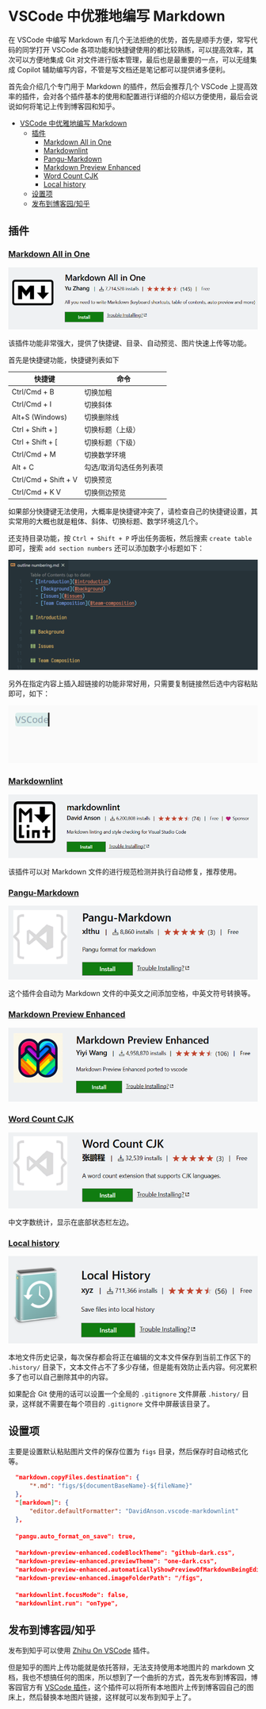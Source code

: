 # VSCode 中优雅地编写 Markdown

在 VSCode 中编写 Markdown 有几个无法拒绝的优势，首先是顺手方便，常写代码的同学打开 VSCode 各项功能和快捷键使用的都比较熟练，可以提高效率，其次可以方便地集成 Git 对文件进行版本管理，最后也是最重要的一点，可以无缝集成 Copilot 辅助编写内容，不管是写文档还是笔记都可以提供诸多便利。

首先会介绍几个专门用于 Markdown 的插件，然后会推荐几个 VSCode 上提高效率的插件，会对各个插件基本的使用和配置进行详细的介绍以方便使用，最后会说说如何将笔记上传到博客园和知乎。

- [VSCode 中优雅地编写 Markdown](#vscode-中优雅地编写-markdown)
  - [插件](#插件)
    - [Markdown All in One](#markdown-all-in-one)
    - [Markdownlint](#markdownlint)
    - [Pangu-Markdown](#pangu-markdown)
    - [Markdown Preview Enhanced](#markdown-preview-enhanced)
    - [Word Count CJK](#word-count-cjk)
    - [Local history](#local-history)
  - [设置项](#设置项)
  - [发布到博客园/知乎](#发布到博客园知乎)

## 插件

### [Markdown All in One](https://marketplace.visualstudio.com/items?itemName=yzhang.markdown-all-in-one)

![figs/vscode-markdown-image.png](figs/vscode-markdown-image.png)

该插件功能非常强大，提供了快捷键、目录、自动预览、图片快速上传等功能。

首先是快捷键功能，快捷键列表如下

| 快捷键              | 命令                     |
|-------------------|------------------------|
| Ctrl/Cmd + B     | 切换加粗                  |
| Ctrl/Cmd + I     | 切换斜体                  |
| Alt+S (Windows)  | 切换删除线                |
| Ctrl + Shift + ] | 切换标题（上级）           |
| Ctrl + Shift + [ | 切换标题（下级）           |
| Ctrl/Cmd + M     | 切换数学环境               |
| Alt + C          | 勾选/取消勾选任务列表项      |
| Ctrl/Cmd + Shift + V | 切换预览               |
| Ctrl/Cmd + K V   | 切换侧边预览               |

如果部分快捷键无法使用，大概率是快捷键冲突了，请检查自己的快捷键设置，其实常用的大概也就是粗体、斜体、切换标题、数学环境这几个。

还支持目录功能，按 `Ctrl + Shift + P` 呼出任务面板，然后搜索 `create table` 即可，搜索 `add section numbers` 还可以添加数字小标题如下：

![Alt text](figs/vscode-markdown-section-numbers.gif)

另外在指定内容上插入超链接的功能非常好用，只需要复制链接然后选中内容粘贴即可，如下：

![Alt text](figs/vscode-markdown-paste-link.gif)

### [Markdownlint](https://marketplace.visualstudio.com/items?itemName=DavidAnson.vscode-markdownlint)

![Alt text](figs/vscode-markdown-image-1.png)

该插件可以对 Markdown 文件的进行规范检测并执行自动修复，推荐使用。

### [Pangu-Markdown](https://marketplace.visualstudio.com/items?itemName=xlthu.Pangu-Markdown)

![Alt text](figs/vscode-markdown-image-2.png)

这个插件会自动为 Markdown 文件的中英文之间添加空格，中英文符号转换等。

### [Markdown Preview Enhanced](https://marketplace.visualstudio.com/items?itemName=shd101wyy.markdown-preview-enhanced)

![Alt text](figs/vscode-markdown-image-3.png)

### [Word Count CJK](https://marketplace.visualstudio.com/items?itemName=holmescn.vscode-wordcount-cjk)

![Alt text](figs/vscode-markdown-image-4.png)

中文字数统计，显示在底部状态栏左边。

### [Local history](https://marketplace.visualstudio.com/items?itemName=xyz.local-history)

![Alt text](figs/vscode-markdown-image-5.png)

本地文件历史记录，每次保存都会将正在编辑的文本文件保存到当前工作区下的 `.history/` 目录下，文本文件占不了多少存储，但是能有效防止丢内容。何况累积多了也可以自己删除其中的内容。

如果配合 Git 使用的话可以设置一个全局的 `.gitignore` 文件屏蔽 `.history/` 目录，这样就不需要在每个项目的 `.gitignore` 文件中屏蔽该目录了。

## 设置项

主要是设置默认粘贴图片文件的保存位置为 `figs` 目录，然后保存时自动格式化等。

```json
  "markdown.copyFiles.destination": {
      "*.md": "figs/${documentBaseName}-${fileName}"
  },
  "[markdown]": {
      "editor.defaultFormatter": "DavidAnson.vscode-markdownlint"
  },

  "pangu.auto_format_on_save": true,

  "markdown-preview-enhanced.codeBlockTheme": "github-dark.css",
  "markdown-preview-enhanced.previewTheme": "one-dark.css",
  "markdown-preview-enhanced.automaticallyShowPreviewOfMarkdownBeingEdited": true,
  "markdown-preview-enhanced.imageFolderPath": "/figs",

  "markdownlint.focusMode": false,
  "markdownlint.run": "onType",
```

## 发布到博客园/知乎

发布到知乎可以使用 [Zhihu On VSCode](https://zhuanlan.zhihu.com/p/106057556) 插件。

但是知乎的图片上传功能就是依托答辩，无法支持使用本地图片的 markdown 文档，我也不想搞任何的图床，所以想到了一个曲折的方式，首先发布到博客园，博客园官方有 [VSCode 插件](https://marketplace.visualstudio.com/items?itemName=cnblogs.vscode-cnb)，这个插件可以将所有本地图片上传到博客园自己的图床上，然后替换本地图片链接，这样就可以发布到知乎上了。
